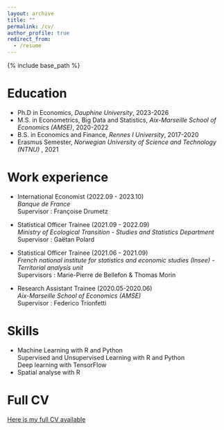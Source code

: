 ```yaml
---
layout: archive
title: ""
permalink: /cv/
author_profile: true
redirect_from:
  - /resume
---
```


{% include base_path %}

Education
======

* Ph.D in Economics, *Dauphine University*, 2023-2026 
* M.S. in Econometrics, Big Data and Statistics, *Aix-Marseille School of Economics (AMSE)*, 2020-2022
* B.S. in Economics and Finance, *Rennes I University*, 2017-2020
* Erasmus Semester, *Norwegian University of Science and Technology (NTNU)* , 2021

Work experience
======
   
* International Economist (2022.09 - 2023.10) \
     *Banque de France* \
     Supervisor : Françoise Drumetz 
      
* Statistical Officer Trainee (2021.09 - 2022.09) \
    *Ministry of Ecological Transition - Studies and Statistics Department* \
    Supervisor : Gaëtan Polard

* Statistical Officer Trainee (2021.06 - 2021.09) \
     *French national institute for statistics and economic studies (Insee) - Territorial analysis unit* \
    Supervisors : Marie-Pierre de Bellefon & Thomas Morin
 
*  Research Assistant Trainee (2020.05-2020.06) \
    *Aix-Marseille School of Economics (AMSE)* \
    Supervisor : Federico Trionfetti
   
  
Skills
======
  * Machine Learning with R and Python \
        Supervised and Unsupervised Learning with R and Python \
        Deep learning with TensorFlow
* Spatial analyse with R 

Full CV
======
[Here is my full CV available](https://mbruguet.github.io/files/CV_BRUGUET.pdf)

  

